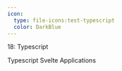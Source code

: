 ```yaml
---
icon: 
  type: file-icons:test-typescript
  color: DarkBlue
---
```

18: Typescript

Typescript Svelte Applications

